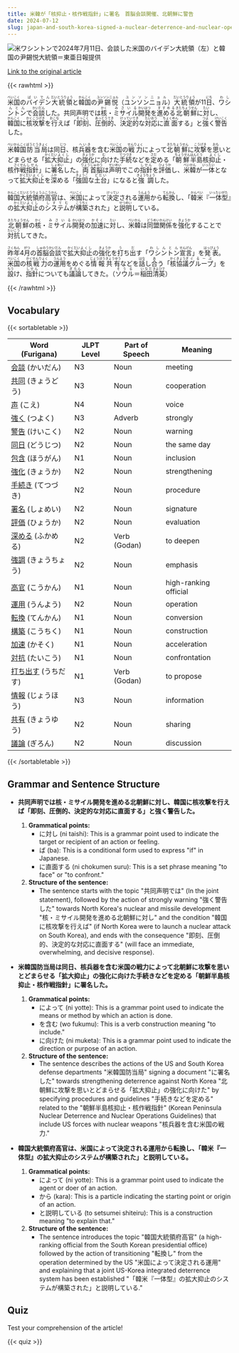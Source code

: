 ```yaml
---
title: 米韓が「核抑止・核作戦指針」に署名　首脳会談開催、北朝鮮に警告
date: 2024-07-12
slug: japan-and-south-korea-signed-a-nuclear-deterrence-and-nuclear-operations-guideline-and-issued-a-warning-to-north-korea-during-a-summit-meeting
---
```


![米ワシントンで2024年7月11日、会談した米国のバイデン大統領（左）と韓国の尹錫悦大統領＝東亜日報提供](https://www.asahicom.jp/imgopt/img/ec07d50010/comm_L/AS20240712001991.jpg "米ワシントンで2024年7月11日、会談した米国のバイデン大統領（左）と韓国の尹錫悦大統領＝東亜日報提供")

[Link to the original article](https://asahi.com/articles/ASS7D1RSPS7DUHBI01KM.html?iref=pc_international_top__n)

{{< rawhtml >}}
<p><ruby>米国<rt>べいこく</rt></ruby>の<ruby>バイデン<rt>ばいでん</rt></ruby><ruby>大統領<rt>だいとうりょう</rt></ruby>と<ruby>韓国<rt>かんこく</rt></ruby>の<ruby>尹錫悦<rt>ユンソンニョル</rt></ruby>（<ruby>ユンソンニョル<rt>ユンソンニョル</rt></ruby>）<ruby>大統領<rt>だいとうりょう</rt></ruby>が11<ruby>日<rt>にち</rt></ruby>、<ruby>ワシントン<rt>わしんとん</rt></ruby>で<ruby>会談<rt>かいだん</rt></ruby>した。共同声明では<ruby>核<rt>かく</rt></ruby>・<ruby>ミサイル<rt>みさいる</rt></ruby><ruby>開発<rt>かいはつ</rt></ruby>を<ruby>進める<rt>すすめる</rt></ruby><ruby>北朝鮮<rt>きたちょうせん</rt></ruby>に<ruby>対<rt>たい</rt></ruby>し、<ruby>韓国<rt>かんこく</rt></ruby>に<ruby>核<rt>かく</rt></ruby><ruby>攻撃<rt>こうげき</rt></ruby>を<ruby>行<rt>おこな</rt></ruby>えば「<ruby>即刻<rt>そっこく</rt></ruby>、<ruby>圧倒的<rt>あっとうてき</rt></ruby>、<ruby>決定的<rt>けっていてき</rt></ruby>な<ruby>対応<rt>たいおう</rt></ruby>に<ruby>直面<rt>ちょくめん</rt></ruby>する」と<ruby>強<rt>つよ</rt></ruby>く<ruby>警告<rt>けいこく</rt></ruby>した。</p>

<p><ruby>米<rt>べい</rt></ruby><ruby>韓国<rt>かんこく</rt></ruby><ruby>防当局<rt>ぼうとうきょく</rt></ruby>は同<ruby>日<rt>じつ</rt></ruby>、核<ruby>兵器<rt>へいき</rt></ruby>を含む<ruby>米国<rt>べいこく</rt></ruby>の<ruby>戦力<rt>せんりょく</rt></ruby>によって<ruby>北<rt>きた</rt></ruby><ruby>朝鮮<rt>ちょうせん</rt></ruby>に<ruby>攻撃<rt>こうげき</rt></ruby>を<ruby>思<rt>おも</rt></ruby>いとどまらせる「<ruby>拡大<rt>かくだい</rt></ruby><ruby>抑止<rt>よくし</rt></ruby>」の<ruby>強化<rt>きょうか</rt></ruby>に<ruby>向<rt>む</rt></ruby>けた<ruby>手続<rt>てつづき</rt></ruby>などを<ruby>定<rt>さだ</rt></ruby>める「<ruby>朝鮮<rt>ちょうせん</rt></ruby><ruby>半島<rt>はんとう</rt></ruby>核<ruby>抑止<rt>よくし</rt></ruby>・核<ruby>作戦<rt>さくせん</rt></ruby><ruby>指針<rt>しせん</rt></ruby>」に<ruby>署名<rt>しょめい</rt></ruby>した。<ruby>両<rt>りょう</rt></ruby><ruby>首脳<rt>しゅのう</rt></ruby>は<ruby>声明<rt>せいめい</rt></ruby>でこの<ruby>指針<rt>しせん</rt></ruby>を<ruby>評価<rt>ひょうか</rt></ruby>し、<ruby>米<rt>べい</rt></ruby><ruby>韓<rt>かん</rt></ruby>が<ruby>一体<rt>いったい</rt></ruby>となって<ruby>拡大<rt>かくだい</rt></ruby><ruby>抑止<rt>よくし</rt></ruby>を<ruby>深<rt>ふか</rt></ruby>める「<ruby>強固<rt>きょうこ</rt></ruby>な<ruby>土台<rt>どだい</rt></ruby>」になると<ruby>強調<rt>きょうちょう</rt></ruby>した。</p>

<p><ruby>韓国<rt>かんこく</rt></ruby><ruby>大統領府<rt>だいとうりょうふ</rt></ruby><ruby>高官<rt>こうかん</rt></ruby>は、<ruby>米国<rt>べいこく</rt></ruby>によって<ruby>決定<rt>けってい</rt></ruby>される<ruby>運用<rt>うんよう</rt></ruby>から<ruby>転換<rt>てんかん</rt></ruby>し、「<ruby>韓米<rt>かんべい</rt></ruby>『<ruby>一体型<rt>いったいがた</rt></ruby>』の<ruby>拡大<rt>かくだい</rt></ruby><ruby>抑止<rt>よくし</rt></ruby>の<ruby>システム<rt>しすてむ</rt></ruby>が<ruby>構築<rt>こうちく</rt></ruby>された」と<ruby>説明<rt>せつめい</rt></ruby>している。</p>

<p><ruby>北朝鮮<rt>きたちょうせん</rt></ruby>の<ruby>核<rt>かく</rt></ruby>・<ruby>ミサイル<rt>みさいる</rt></ruby><ruby>開発<rt>かいはつ</rt></ruby>の<ruby>加速<rt>かそく</rt></ruby>に<ruby>対<rt>たい</rt></ruby>し、<ruby>米韓<rt>べいかん</rt></ruby>は<ruby>同盟<rt>どうめい</rt></ruby><ruby>関係<rt>かんけい</rt></ruby>を<ruby>強化<rt>きょうか</rt></ruby>することで<ruby>対抗<rt>たいこう</rt></ruby>してきた。</p>

<p><ruby>昨年<rt>さくねん</rt></ruby>4<ruby>月<rt>がつ</rt></ruby>の<ruby>首脳<rt>しゅのう</rt></ruby><ruby>会談<rt>かいだん</rt></ruby>で<ruby>拡大<rt>かくだい</rt></ruby><ruby>抑止<rt>よくし</rt></ruby>の<ruby>強化<rt>きょうか</rt></ruby>を<ruby>打<rt>う</rt></ruby>ち<ruby>出<rt>だ</rt></ruby>す「<ruby>ワシントン<rt>わしんとん</rt></ruby><ruby>宣言<rt>せんげん</rt></ruby>」を<ruby>発表<rt>はっぴょう</rt></ruby>。<ruby>米国<rt>べいこく</rt></ruby>の<ruby>核<rt>かく</rt></ruby><ruby>戦力<rt>せんりょく</rt></ruby>の<ruby>運用<rt>うんよう</rt></ruby>をめぐる<ruby>情報<rt>じょうほう</rt></ruby><ruby>共有<rt>きょうゆう</rt></ruby>などを<ruby>話<rt>はな</rt></ruby>し<ruby>合<rt>あ</rt></ruby>う「<ruby>核<rt>かく</rt></ruby><ruby>協議<rt>きょうぎ</rt></ruby><ruby>グループ<rt>ぐるーぷ</rt></ruby>」を<ruby>設<rt>もう</rt></ruby>け、<ruby>指針<rt>しせん</rt></ruby>についても<ruby>議論<rt>ぎろん</rt></ruby>してきた。（<ruby>ソウル<rt>そうる</rt></ruby>＝<ruby>稲田<rt>いなだ</rt></ruby><ruby>清英<rt>きよひで</rt></ruby>）</p>
{{< /rawhtml >}}

## Vocabulary


{{< sortabletable >}}

| Word (Furigana) | JLPT Level | Part of Speech | Meaning |
|-----------------|------------|---------------|---------|
|[会談](https://jisho.org/search/%E4%BC%9A%E8%AB%87) (かいだん)| N3 | Noun | meeting |
|[共同](https://jisho.org/search/%E5%85%B1%E5%90%8C) (きょうどう)| N3 | Noun | cooperation |
|[声](https://jisho.org/search/%E5%A3%B0) (こえ)| N4 | Noun | voice |
|[強く](https://jisho.org/search/%E5%BC%B7%E3%81%8F) (つよく)| N3 | Adverb | strongly |
|[警告](https://jisho.org/search/%E8%AD%A6%E5%91%8A) (けいこく)| N2 | Noun | warning |
|[同日](https://jisho.org/search/%E5%90%8C%E6%97%A5) (どうじつ)| N2 | Noun | the same day |
|[包含](https://jisho.org/search/%E5%8C%85%E5%90%AB) (ほうがん)| N1 | Noun | inclusion |
|[強化](https://jisho.org/search/%E5%BC%B7%E5%8C%96) (きょうか)| N2 | Noun | strengthening |
|[手続き](https://jisho.org/search/%E6%89%8B%E7%B6%9A%E3%81%8D) (てつづき)| N2 | Noun | procedure |
|[署名](https://jisho.org/search/%E7%BD%B2%E5%90%8D) (しょめい)| N2 | Noun | signature |
|[評価](https://jisho.org/search/%E8%A9%95%E4%BE%A1) (ひょうか)| N2 | Noun | evaluation |
|[深める](https://jisho.org/search/%E6%B7%B1%E3%82%81%E3%82%8B) (ふかめる)| N2 | Verb (Godan) | to deepen |
|[強調](https://jisho.org/search/%E5%BC%B7%E8%AA%BF) (きょうちょう)| N2 | Noun | emphasis |
|[高官](https://jisho.org/search/%E9%AB%98%E5%AE%98) (こうかん)| N1 | Noun | high-ranking official |
|[運用](https://jisho.org/search/%E9%81%8B%E7%94%A8) (うんよう)| N2 | Noun | operation |
|[転換](https://jisho.org/search/%E8%BB%A2%E6%8F%9B) (てんかん)| N1 | Noun | conversion |
|[構築](https://jisho.org/search/%E6%A7%8B%E7%AF%89) (こうちく)| N1 | Noun | construction |
|[加速](https://jisho.org/search/%E5%8A%A0%E9%80%9F) (かそく)| N1 | Noun | acceleration |
|[対抗](https://jisho.org/search/%E5%AF%BE%E6%8A%97) (たいこう)| N1 | Noun | confrontation |
|[打ち出す](https://jisho.org/search/%E6%89%93%E3%81%A1%E5%87%BA%E3%81%99) (うちだす)| N1 | Verb (Godan) | to propose |
|[情報](https://jisho.org/search/%E6%83%85%E5%A0%B1) (じょうほう)| N3 | Noun | information |
|[共有](https://jisho.org/search/%E5%85%B1%E6%9C%89) (きょうゆう)| N2 | Noun | sharing |
|[議論](https://jisho.org/search/%E8%AD%B0%E8%AB%96) (ぎろん)| N2 | Noun | discussion |

{{< /sortabletable >}}


## Grammar and Sentence Structure

- **共同声明では核・ミサイル開発を進める北朝鮮に対し、韓国に核攻撃を行えば「即刻、圧倒的、決定的な対応に直面する」と強く警告した。**
  1. **Grammatical points:** 
     - に対し (ni taishi): This is a grammar point used to indicate the target or recipient of an action or feeling.
     - ば (ba): This is a conditional form used to express "if" in Japanese.
     - に直面する (ni chokumen suru): This is a set phrase meaning "to face" or "to confront."
  2. **Structure of the sentence:** 
     - The sentence starts with the topic "共同声明では" (In the joint statement), followed by the action of strongly warning "強く警告した" towards North Korea's nuclear and missile development "核・ミサイル開発を進める北朝鮮に対し" and the condition "韓国に核攻撃を行えば" (if North Korea were to launch a nuclear attack on South Korea), and ends with the consequence "即刻、圧倒的、決定的な対応に直面する" (will face an immediate, overwhelming, and decisive response).

- **米韓国防当局は同日、核兵器を含む米国の戦力によって北朝鮮に攻撃を思いとどまらせる「拡大抑止」の強化に向けた手続きなどを定める「朝鮮半島核抑止・核作戦指針」に署名した。**
  1. **Grammatical points:** 
     - によって (ni yotte): This is a grammar point used to indicate the means or method by which an action is done.
     - を含む (wo fukumu): This is a verb construction meaning "to include."
     - に向けた (ni muketa): This is a grammar point used to indicate the direction or purpose of an action.
  2. **Structure of the sentence:** 
     - The sentence describes the actions of the US and South Korea defense departments "米韓国防当局" signing a document "に署名した" towards strengthening deterrence against North Korea "北朝鮮に攻撃を思いとどまらせる「拡大抑止」の強化に向けた" by specifying procedures and guidelines "手続きなどを定める" related to the "朝鮮半島核抑止・核作戦指針" (Korean Peninsula Nuclear Deterrence and Nuclear Operations Guidelines) that include US forces with nuclear weapons "核兵器を含む米国の戦力."

- **韓国大統領府高官は、米国によって決定される運用から転換し、「韓米『一体型』の拡大抑止のシステムが構築された」と説明している。**
  1. **Grammatical points:** 
     - によって (ni yotte): This is a grammar point used to indicate the agent or doer of an action.
     - から (kara): This is a particle indicating the starting point or origin of an action.
     - と説明している (to setsumei shiteiru): This is a construction meaning "to explain that."
  2. **Structure of the sentence:** 
     - The sentence introduces the topic "韓国大統領府高官" (a high-ranking official from the South Korean presidential office) followed by the action of transitioning "転換し" from the operation determined by the US "米国によって決定される運用" and explaining that a joint US-Korea integrated deterrence system has been established "「韓米『一体型』の拡大抑止のシステムが構築された」と説明している."

## Quiz

Test your comprehension of the article!

{{< quiz >}}